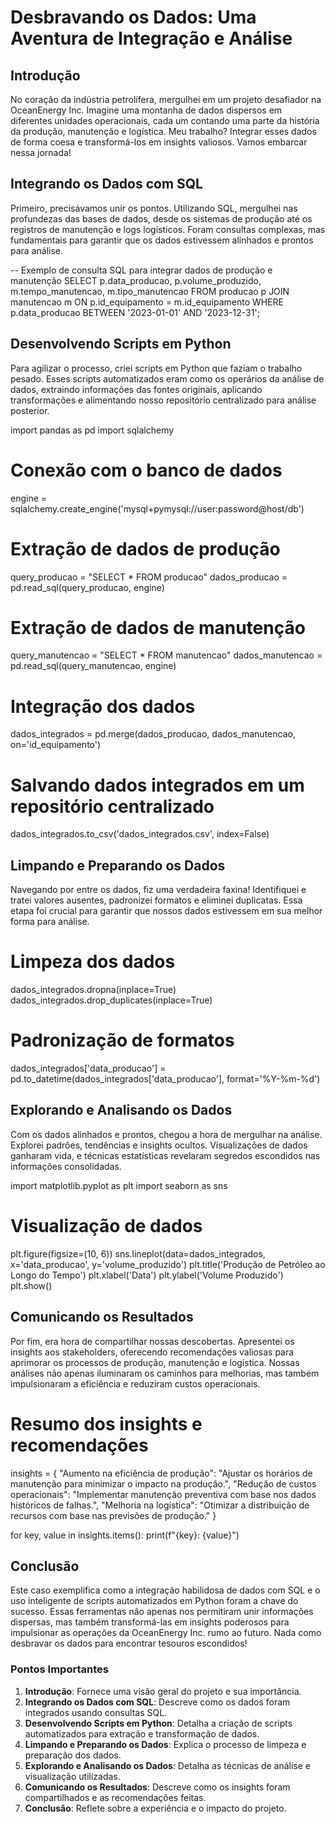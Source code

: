 # Desbravando os Dados: Uma Aventura de Integração e Análise

## Introdução

No coração da indústria petrolífera, mergulhei em um projeto desafiador na OceanEnergy Inc. Imagine uma montanha de dados dispersos em diferentes unidades operacionais, cada um contando uma parte da história da produção, manutenção e logística. Meu trabalho? Integrar esses dados de forma coesa e transformá-los em insights valiosos. Vamos embarcar nessa jornada!

## Integrando os Dados com SQL

Primeiro, precisávamos unir os pontos. Utilizando SQL, mergulhei nas profundezas das bases de dados, desde os sistemas de produção até os registros de manutenção e logs logísticos. Foram consultas complexas, mas fundamentais para garantir que os dados estivessem alinhados e prontos para análise.


-- Exemplo de consulta SQL para integrar dados de produção e manutenção
SELECT 
    p.data_producao,
    p.volume_produzido,
    m.tempo_manutencao,
    m.tipo_manutencao
FROM 
    producao p
JOIN 
    manutencao m ON p.id_equipamento = m.id_equipamento
WHERE 
    p.data_producao BETWEEN '2023-01-01' AND '2023-12-31';


## Desenvolvendo Scripts em Python

Para agilizar o processo, criei scripts em Python que faziam o trabalho pesado. Esses scripts automatizados eram como os operários da análise de dados, extraindo informações das fontes originais, aplicando transformações e alimentando nosso repositório centralizado para análise posterior.


import pandas as pd
import sqlalchemy

# Conexão com o banco de dados
engine = sqlalchemy.create_engine('mysql+pymysql://user:password@host/db')

# Extração de dados de produção
query_producao = "SELECT * FROM producao"
dados_producao = pd.read_sql(query_producao, engine)

# Extração de dados de manutenção
query_manutencao = "SELECT * FROM manutencao"
dados_manutencao = pd.read_sql(query_manutencao, engine)

# Integração dos dados
dados_integrados = pd.merge(dados_producao, dados_manutencao, on='id_equipamento')

# Salvando dados integrados em um repositório centralizado
dados_integrados.to_csv('dados_integrados.csv', index=False)


## Limpando e Preparando os Dados

Navegando por entre os dados, fiz uma verdadeira faxina! Identifiquei e tratei valores ausentes, padronizei formatos e eliminei duplicatas. Essa etapa foi crucial para garantir que nossos dados estivessem em sua melhor forma para análise.


# Limpeza dos dados
dados_integrados.dropna(inplace=True)
dados_integrados.drop_duplicates(inplace=True)

# Padronização de formatos
dados_integrados['data_producao'] = pd.to_datetime(dados_integrados['data_producao'], format='%Y-%m-%d')


## Explorando e Analisando os Dados

Com os dados alinhados e prontos, chegou a hora de mergulhar na análise. Explorei padrões, tendências e insights ocultos. Visualizações de dados ganharam vida, e técnicas estatísticas revelaram segredos escondidos nas informações consolidadas.


import matplotlib.pyplot as plt
import seaborn as sns

# Visualização de dados
plt.figure(figsize=(10, 6))
sns.lineplot(data=dados_integrados, x='data_producao', y='volume_produzido')
plt.title('Produção de Petróleo ao Longo do Tempo')
plt.xlabel('Data')
plt.ylabel('Volume Produzido')
plt.show()


## Comunicando os Resultados

Por fim, era hora de compartilhar nossas descobertas. Apresentei os insights aos stakeholders, oferecendo recomendações valiosas para aprimorar os processos de produção, manutenção e logística. Nossas análises não apenas iluminaram os caminhos para melhorias, mas também impulsionaram a eficiência e reduziram custos operacionais.


# Resumo dos insights e recomendações
insights = {
    "Aumento na eficiência de produção": "Ajustar os horários de manutenção para minimizar o impacto na produção.",
    "Redução de custos operacionais": "Implementar manutenção preventiva com base nos dados históricos de falhas.",
    "Melhoria na logística": "Otimizar a distribuição de recursos com base nas previsões de produção."
}

for key, value in insights.items():
    print(f"{key}: {value}")


## Conclusão

Este caso exemplifica como a integração habilidosa de dados com SQL e o uso inteligente de scripts automatizados em Python foram a chave do sucesso. Essas ferramentas não apenas nos permitiram unir informações dispersas, mas também transformá-las em insights poderosos para impulsionar as operações da OceanEnergy Inc. rumo ao futuro. Nada como desbravar os dados para encontrar tesouros escondidos!

### Pontos Importantes

1. **Introdução**: Fornece uma visão geral do projeto e sua importância.
2. **Integrando os Dados com SQL**: Descreve como os dados foram integrados usando consultas SQL.
3. **Desenvolvendo Scripts em Python**: Detalha a criação de scripts automatizados para extração e transformação de dados.
4. **Limpando e Preparando os Dados**: Explica o processo de limpeza e preparação dos dados.
5. **Explorando e Analisando os Dados**: Detalha as técnicas de análise e visualização utilizadas.
6. **Comunicando os Resultados**: Descreve como os insights foram compartilhados e as recomendações feitas.
7. **Conclusão**: Reflete sobre a experiência e o impacto do projeto.
